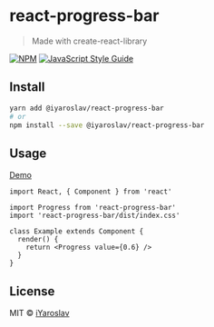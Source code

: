 # react-progress-bar
> Made with create-react-library

[![NPM](https://img.shields.io/npm/v/@iyaroslav/react-progress-bar.svg)](https://www.npmjs.com/package/@iyaroslav/react-progress-bar) [![JavaScript Style Guide](https://img.shields.io/badge/code_style-standard-brightgreen.svg)](https://standardjs.com)

## Install
```bash
yarn add @iyaroslav/react-progress-bar
# or
npm install --save @iyaroslav/react-progress-bar
```

## Usage

[Demo](https://iyaroslav.github.io/react-progress-bar/)

```tsx
import React, { Component } from 'react'

import Progress from 'react-progress-bar'
import 'react-progress-bar/dist/index.css'

class Example extends Component {
  render() {
    return <Progress value={0.6} />
  }
}
```

## License
MIT © [iYaroslav](https://github.com/iYaroslav)
